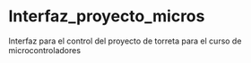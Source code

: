 # Interfaz_proyecto_micros
Interfaz para el control del proyecto de torreta para el curso de microcontroladores
